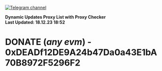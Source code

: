 [![Telegram channel](https://img.shields.io/endpoint?url=https://runkit.io/damiankrawczyk/telegram-badge/branches/master?url=https://t.me/n4z4v0d)](https://t.me/n4z4v0d) 

**Dynamic Updates Proxy List with Proxy Checker**  
**Last Updated: 18.12.23 18:52**

# DONATE (_any evm_) - 0xDEADf12DE9A24b47Da0a43E1bA70B8972F5296F2
